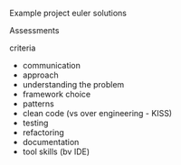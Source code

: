 Example project euler solutions

Assessments

criteria
- communication
- approach
- understanding the problem
- framework choice
- patterns
- clean code (vs over engineering - KISS)
- testing
- refactoring
- documentation
- tool skills (bv IDE)
